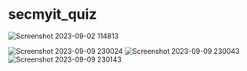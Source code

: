 # secmyit_quiz
![Screenshot 2023-09-02 114813](https://github.com/Sid-2503/secmyit_quiz/assets/89977643/7c287562-5de7-484f-87d9-bd904a58adf1)


![Screenshot 2023-09-09 230024](https://github.com/Sid-2503/secmyit_quiz/assets/89977643/1ff184c5-23aa-449d-ba8d-02f8834cfdbd)
![Screenshot 2023-09-09 230043](https://github.com/Sid-2503/secmyit_quiz/assets/89977643/0503ce6f-15b3-4a37-87a2-32a9efee9053)
![Screenshot 2023-09-09 230143](https://github.com/Sid-2503/secmyit_quiz/assets/89977643/446e80a9-4276-4834-a648-f6a8c1451e8c)
